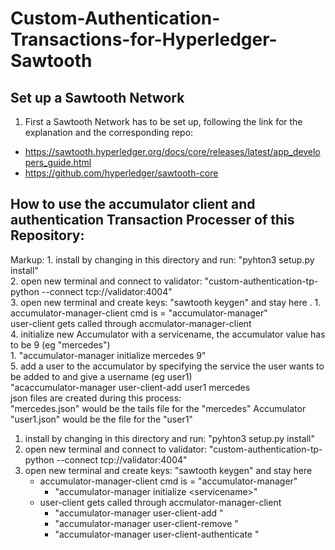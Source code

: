 # Custom-Authentication-Transactions-for-Hyperledger-Sawtooth
## Set up a Sawtooth Network
1. First a Sawtooth Network has to be set up, following the link for the explanation and the corresponding repo:
* https://sawtooth.hyperledger.org/docs/core/releases/latest/app_developers_guide.html
* https://github.com/hyperledger/sawtooth-core  
## How to use the accumulator client and authentication Transaction Processer of this Repository: 
Markup: 1. install by changing in this directory and run: "pyhton3 setup.py install"  
2. open new terminal and connect to validator: "custom-authentication-tp-python --connect tcp://validator:4004"  
3. open new terminal and create keys: "sawtooth keygen" and stay here  .    1. accumulator-manager-client cmd is = "accumulator-manager"  
user-client gets called through accmulator-manager-client  
4. initialize new Accumulator with a servicename, the accumulator value has to be 9 (eg "mercedes")  
  	1. "accumulator-manager initialize mercedes 9"  
5. add a user to the accumulator by specifying the service the user wants to be added to and give a username (eg user1)  
"acaccumulator-manager user-client-add user1 mercedes  
json files are created during this process:  
"mercedes.json" would be the tails file for the "mercedes" Accumulator  
"user1.json" would be the file for the "user1" 


1. install by changing in this directory and run: "pyhton3 setup.py install"
2. open new terminal and connect to validator: "custom-authentication-tp-python --connect tcp://validator:4004"
3. open new terminal and create keys: "sawtooth keygen" and stay here
    * accumulator-manager-client cmd is = "accumulator-manager"
        * "accumulator-manager initialize \<servicename\>"
    * user-client gets called through accmulator-manager-client
        * "accumulator-manager user-client-add <username> <servicename>"
        * "accumulator-manager user-client-remove <username> <servicename>"
        * "accumulator-manager user-client-authenticate <username> <servicename>"
